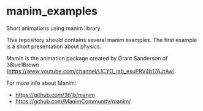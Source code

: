 # manim_examples
Short animations using manim library

This repository should contains several manim examples.
The first example is a short presentation about physics.

Mamin is the animation package created by Grant Sanderson of 3Blue1Brown (https://www.youtube.com/channel/UCYO_jab_esuFRV4b17AJtAw).



For more info about Manim: 
- https://github.com/3b1b/manim
- https://github.com/ManimCommunity/manim/
